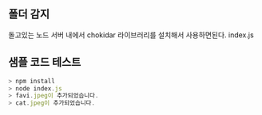 ## 폴더 감지
돌고있는 노드 서버 내에서 chokidar 라이브러리를 설치해서 사용하면된다.
index.js

## 샘플 코드 테스트
```javascript
> npm install
> node index.js
> favi.jpeg이 추가되었습니다.
> cat.jpeg이 추가되었습니다.
```
